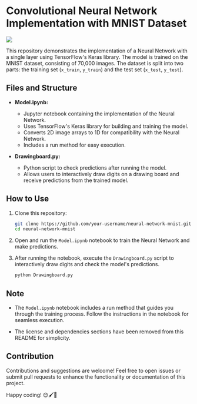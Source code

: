 # Convolutional Neural Network Implementation with MNIST Dataset

![](https://img.shields.io/badge/Implementation-Convolutional%20Nural%20Network-darkred) 

This repository demonstrates the implementation of a Neural Network with a single layer using TensorFlow's Keras library. The model is trained on the MNIST dataset, consisting of 70,000 images. The dataset is split into two parts: the training set (`x_train`, `y_train`) and the test set (`x_test`, `y_test`).

## Files and Structure

- **Model.ipynb:**
  - Jupyter notebook containing the implementation of the Neural Network.
  - Uses TensorFlow's Keras library for building and training the model.
  - Converts 2D image arrays to 1D for compatibility with the Neural Network.
  - Includes a run method for easy execution.

- **Drawingboard.py:**
  - Python script to check predictions after running the model.
  - Allows users to interactively draw digits on a drawing board and receive predictions from the trained model.

## How to Use

1. Clone this repository:

   ```bash
   git clone https://github.com/your-username/neural-network-mnist.git
   cd neural-network-mnist
   ```

2. Open and run the `Model.ipynb` notebook to train the Neural Network and make predictions.

3. After running the notebook, execute the `Drawingboard.py` script to interactively draw digits and check the model's predictions.

   ```bash
   python Drawingboard.py
   ```

## Note

- The `Model.ipynb` notebook includes a run method that guides you through the training process. Follow the instructions in the notebook for seamless execution.

- The license and dependencies sections have been removed from this README for simplicity.

## Contribution

Contributions and suggestions are welcome! Feel free to open issues or submit pull requests to enhance the functionality or documentation of this project.

Happy coding! 😊🖌️🤖
